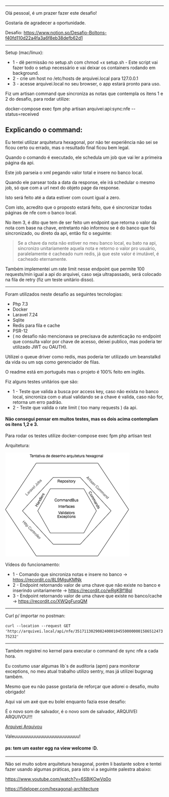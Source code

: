 <hr>

Olá pessoal, é um prazer fazer este desafio! 

Gostaria de agradecer a oportunidade.

Desafio: https://www.notion.so/Desafio-Boltons-f40fd110d22a4fa3a6f8eb38defb62d1
<hr>
Setup (mac/linux):

-   1 - dê permissão no setup.sh com chmod +x setup.sh - Este script vai fazer todo o setup necessário e vai deixar os containers rodando em background.
-   2 - crie um host no /etc/hosts de arquivei.local para 127.0.0.1
-   3 - acesse arquivei.local no seu browser, o app estará pronto para uso.

Fiz um artisan command que sincroniza as notas que contempla os itens 1 e 2 do desafio, para rodar utilize:

docker-compose exec fpm php artisan arquivei:api:sync:nfe --status=received

## Explicando o command:
Eu tentei utilizar arquitetura hexagonal, por não ter experiência não sei se ficou certo ou errado, mas o resultado final ficou bem legal.

Quando o comando é executado, ele schedula um job que vai ler a primeira página da api.

Este job parseia o xml pegando valor total e insere no banco local.

Quando ele parsear toda a data da response, ele irá schedular o mesmo job, só que com a url next do objeto page da response.

Isto será feito até a data estiver com count igual a zero.

Com isto, acredito que o proposto estará feito, que é sincronizar todas páginas de nfe com o banco local.

No item 3, é dito que tem de ser feito um endpoint que retorna o valor da nota com base na chave, entretanto não informou se é do banco que foi sincronizado, ou direto da api, então fiz o seguinte:

> Se a chave da nota não estiver no meu banco local, eu bato na api, sincronizo unitariamente aquela nota e retorno o valor pro usuário, paralelamente é cacheado num redis, já que este valor é imutável, é cacheado eternamente.

Também implementei um rate limit nesse endpoint que permite 100 requests/min igual a api do arquivei, caso seja ultrapassado, será colocado na fila de retry (fiz um teste unitário disso).
<hr>

Foram utilizados neste desafio as seguintes tecnologias:

-   Php 7.3
-   Docker
-   Laravel 7.24
-   Sqlite
-   Redis para fila e cache
-   PSR-12
-   ( no desafio não mencionava se precisava de autenticação no endpoint que consulta valor por chave de acesso, deixei publico, mas poderia ter utilizado JWT ou OAUTH).

Utilizei o queue driver como redis, mas poderia ter utilizado um beanstalkd da vida ou um sqs como gerenciador de filas.

O readme está em português mas o projeto é 100% feito em inglês.

Fiz alguns testes unitários que são:

-   1 - Teste que valida a busca por access key, caso não exista no banco local, sincroniza com o atual validando se a chave é valida, caso não for, retorna um erro padrão.
-   2 - Teste que valida o rate limit ( too many requests ) da api.

#### Não consegui pensar em muitos testes, mas os dois acima contemplam os itens 1,2 e 3.

Para rodar os testes utilize docker-compose exec fpm php artisan test

Arquitetura:

![image info](./arquivei.png)

Vídeos do funcionamento:

-   1 - Comando que sincroniza notas e insere no banco -> https://recordit.co/8L9MguKMNk
-   2 - Endpoint retornando valor de uma chave que não existe no banco e inserindo unitariamente -> https://recordit.co/wRgKBf18pl
-   3 - Endpoint retornando valor de uma chave que existe no banco/cache -> https://recordit.co/XWQgFurqQM

<hr>

Curl p/ importar no postman:

```curl --location --request GET 'http://arquivei.local/api/nfe/35171130290824000104550000000158651247375232'```
<hr>

Também registrei no kernel para executar o command de sync nfe a cada hora.

Eu costumo usar algumas lib`s de auditoria (apm) para monitorar exceptions, no meu atual trabalho utilizo sentry, mas já utilizei bugsnag também.

Mesmo que eu não passe gostaria de reforçar que adorei o desafio, muito obrigado!

Aqui vai um axé que eu bolei enquanto fazia esse desafio:

É o novo som de salvador, é o novo som de salvador, ARQUIVEI ARQUIVOU!!!

[Arquivei Arquivou](https://www.youtube.com/watch?v=ah2HGFQppzg)

Valeuuuuuuuuuuuuuuuuuuuuuuuuu!

#### ps: tem um easter egg na view welcome :D.
<hr>
Não sei muito sobre arquitetura hexagonal, porém li bastante sobre e tentei fazer usando algumas práticas, para isto vi a seguinte palestra abaixo:

https://www.youtube.com/watch?v=6SBjKOwVq0o

https://fideloper.com/hexagonal-architecture


